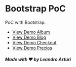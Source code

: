 # Bootstrap PoC

PoC with Bootstrap. 

- [View Demo Album](https://larturi.github.io/bootstrap-vanilla-ejemplos/album.html)
- [View Demo Blog](https://larturi.github.io/bootstrap-vanilla-ejemplos/blog.html)
- [View Demo Checkout](https://larturi.github.io/bootstrap-vanilla-ejemplos/checkout.html)
- [View Demo Precios](https://larturi.github.io/bootstrap-vanilla-ejemplos/precios.html)


##### Made with ❤️ by Leandro Arturi
